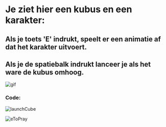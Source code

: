 # Je ziet hier een kubus en een karakter:

## Als je toets 'E' indrukt, speelt er een animatie af dat het karakter uitvoert.

## Als je de spatiebalk indrukt lanceer je als het ware de kubus omhoog.

![gif](BS%20-%20SampleScene%20-%20Windows,%20Mac,%20Linux%20-%20Unity%202022.3.54f1%20_DX11_%202025-03-20%2013-57-12.gif)

### Code: 

![launchCube](https://github.com/F4RWAY28/All-Unity/blob/master/BS/Assets/Scripts/LaunchCube.cs)

![eToPray](https://github.com/F4RWAY28/All-Unity/blob/master/BS/Assets/Scripts/EToPray.cs)